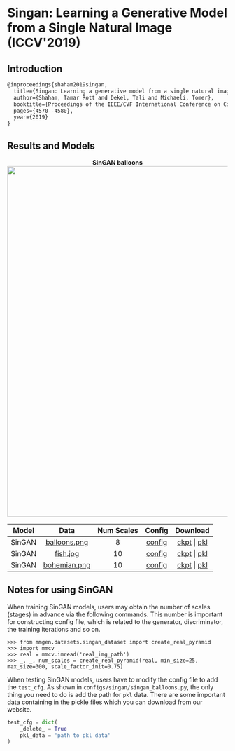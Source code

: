 # Singan: Learning a Generative Model from a Single Natural Image (ICCV'2019)

## Introduction
<!-- [ALGORITHM] -->

```latex
@inproceedings{shaham2019singan,
  title={Singan: Learning a generative model from a single natural image},
  author={Shaham, Tamar Rott and Dekel, Tali and Michaeli, Tomer},
  booktitle={Proceedings of the IEEE/CVF International Conference on Computer Vision},
  pages={4570--4580},
  year={2019}
}
```

## Results and Models

<div align="center">
  <b> SinGAN balloons</b>
  <br/>
  <img src="https://user-images.githubusercontent.com/12726765/113702715-7861a900-970c-11eb-9dd8-0743cc30701f.png" width="800"/>
</div>


| Model  |                                      Data                                       | Num Scales |                                               Config                                               |                                                                                               Download                                                                                                |
| :----: | :-----------------------------------------------------------------------------: | :--------: | :------------------------------------------------------------------------------------------------: | :---------------------------------------------------------------------------------------------------------------------------------------------------------------------------------------------------: |
| SinGAN | [balloons.png](https://download.openmmlab.com/mmgen/dataset/singan/balloons.png) |     8      | [config](https://github.com/open-mmlab/mmgeneration/tree/master/configs/singan/singan_balloons.py) | [ckpt](https://download.openmmlab.com/mmgen/singan/singan_balloons_20210406_191047-8fcd94cf.pth) &#124; [pkl](https://download.openmmlab.com/mmgen/singan/singan_balloons_20210406_191047-8fcd94cf.pkl) |
| SinGAN |  [fish.jpg](https://download.openmmlab.com/mmgen/dataset/singan/fish-crop.jpg)   |     10     |   [config](https://github.com/open-mmlab/mmgeneration/tree/master/configs/singan/singan_fish.py)   |      [ckpt](https://download.openmmlab.com/mmgen/singan/singan_fis_20210406_201006-860d91b6.pth) &#124; [pkl](https://download.openmmlab.com/mmgen/singan/singan_fis_20210406_201006-860d91b6.pkl)      |
| SinGAN | [bohemian.png](https://download.openmmlab.com/mmgen/dataset/singan/bohemian.png) |     10     | [config](https://github.com/open-mmlab/mmgeneration/tree/master/configs/singan/singan_bohemian.py) | [ckpt](https://download.openmmlab.com/mmgen/singan/singan_bohemian_20210406_175439-f964ee38.pth) &#124; [pkl](https://download.openmmlab.com/mmgen/singan/singan_bohemian_20210406_175439-f964ee38.pkl) |


## Notes for using SinGAN

When training SinGAN models, users may obtain the number of scales (stages) in advance via the following commands. This number is important for constructing config file, which is related to the generator, discriminator, the training iterations and so on.

```shell
>>> from mmgen.datasets.singan_dataset import create_real_pyramid
>>> import mmcv
>>> real = mmcv.imread('real_img_path')
>>> _, _, num_scales = create_real_pyramid(real, min_size=25, max_size=300, scale_factor_init=0.75)
```

When testing SinGAN models, users have to modify the config file to add the `test_cfg`. As shown in `configs/singan/singan_balloons.py`, the only thing you need to do is add the path for `pkl` data. There are some important data containing in the pickle files which you can download from our website.

```python
test_cfg = dict(
    _delete_ = True
    pkl_data = 'path to pkl data'
)
```
